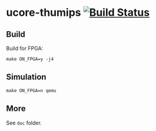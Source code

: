 ucore-thumips [![Build Status](https://travis-ci.org/z4yx/ucore-thumips.svg?branch=ucore-fix)](https://travis-ci.org/z4yx/ucore-thumips)
=============

Build
-----

Build for FPGA:

`make ON_FPGA=y -j4`

Simulation
----

`make ON_FPGA=n qemu`

More
---

See `doc` folder.
